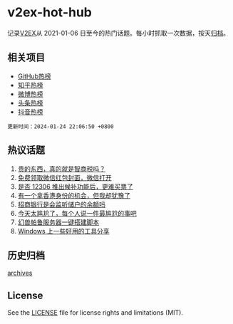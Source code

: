 # v2ex-hot-hub

 记录[V2EX](https://www.v2ex.com/)从 2021-01-06 日至今的热门话题。每小时抓取一次数据，按天[归档](archives)。
 
 ## 相关项目

- [GitHub热榜](https://github.com/snaildev/github-hot-hub)
- [知乎热榜](https://github.com/snaildev/zhihu-hot-hub)
- [微博热榜](https://github.com/snaildev/weibo-hot-hub)
- [头条热榜](https://github.com/snaildev/toutiao-hot-hub)
- [抖音热榜](https://github.com/snaildev/douyin-hot-hub)


 `更新时间：2024-01-24 22:06:50 +0800`

## 热议话题

1. [贵的东西，真的就是智商税吗？](https://www.v2ex.com/t/1011043)
1. [免费领取微信红包封面，微信打开](https://www.v2ex.com/t/1011071)
1. [是否 12306 推出候补功能后，更难买票了](https://www.v2ex.com/t/1011171)
1. [有一个拿香港身份的机会，但我却犹豫了](https://www.v2ex.com/t/1011015)
1. [招商银行是会监听储户的余额吗](https://www.v2ex.com/t/1011106)
1. [今天太尴尬了，每个人说一件最尴尬的事吧](https://www.v2ex.com/t/1011040)
1. [幻兽帕鲁服务器一键搭建脚本](https://www.v2ex.com/t/1011054)
1. [Windows 上一些好用的工具分享](https://www.v2ex.com/t/1011017)

## 历史归档

[archives](archives)

## License

See the [LICENSE](LICENSE) file for license rights and limitations (MIT).
